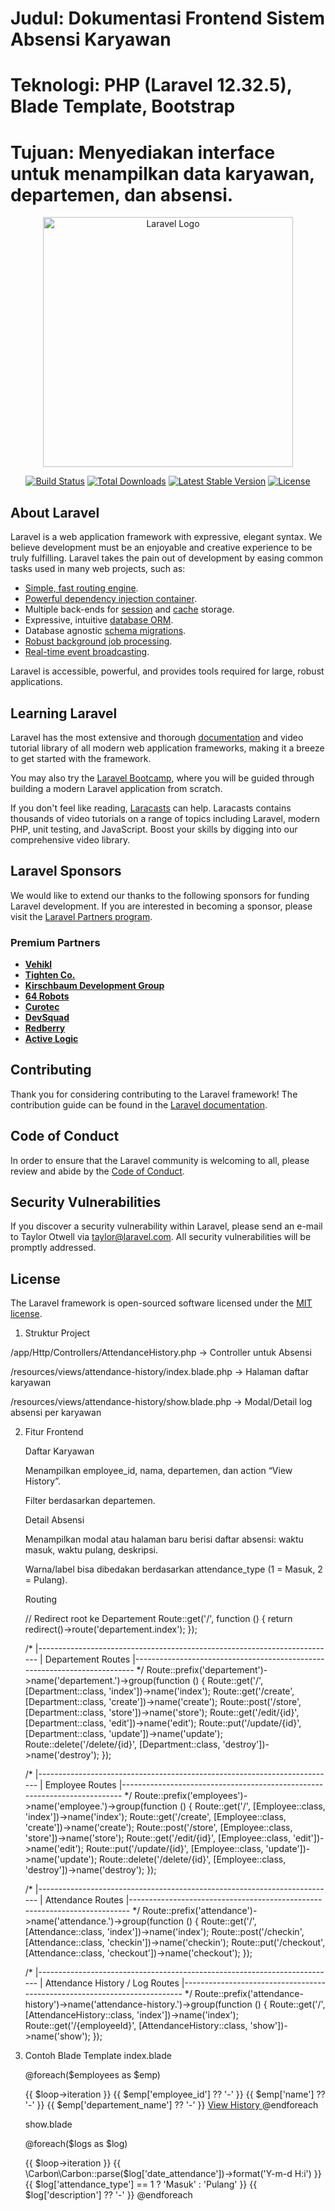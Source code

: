# Judul: Dokumentasi Frontend Sistem Absensi Karyawan
# Teknologi: PHP (Laravel 12.32.5), Blade Template, Bootstrap
# Tujuan: Menyediakan interface untuk menampilkan data karyawan, departemen, dan absensi.


<p align="center"><a href="https://laravel.com" target="_blank"><img src="https://raw.githubusercontent.com/laravel/art/master/logo-lockup/5%20SVG/2%20CMYK/1%20Full%20Color/laravel-logolockup-cmyk-red.svg" width="400" alt="Laravel Logo"></a></p>

<p align="center">
<a href="https://github.com/laravel/framework/actions"><img src="https://github.com/laravel/framework/workflows/tests/badge.svg" alt="Build Status"></a>
<a href="https://packagist.org/packages/laravel/framework"><img src="https://img.shields.io/packagist/dt/laravel/framework" alt="Total Downloads"></a>
<a href="https://packagist.org/packages/laravel/framework"><img src="https://img.shields.io/packagist/v/laravel/framework" alt="Latest Stable Version"></a>
<a href="https://packagist.org/packages/laravel/framework"><img src="https://img.shields.io/packagist/l/laravel/framework" alt="License"></a>
</p>

## About Laravel

Laravel is a web application framework with expressive, elegant syntax. We believe development must be an enjoyable and creative experience to be truly fulfilling. Laravel takes the pain out of development by easing common tasks used in many web projects, such as:

- [Simple, fast routing engine](https://laravel.com/docs/routing).
- [Powerful dependency injection container](https://laravel.com/docs/container).
- Multiple back-ends for [session](https://laravel.com/docs/session) and [cache](https://laravel.com/docs/cache) storage.
- Expressive, intuitive [database ORM](https://laravel.com/docs/eloquent).
- Database agnostic [schema migrations](https://laravel.com/docs/migrations).
- [Robust background job processing](https://laravel.com/docs/queues).
- [Real-time event broadcasting](https://laravel.com/docs/broadcasting).

Laravel is accessible, powerful, and provides tools required for large, robust applications.

## Learning Laravel

Laravel has the most extensive and thorough [documentation](https://laravel.com/docs) and video tutorial library of all modern web application frameworks, making it a breeze to get started with the framework.

You may also try the [Laravel Bootcamp](https://bootcamp.laravel.com), where you will be guided through building a modern Laravel application from scratch.

If you don't feel like reading, [Laracasts](https://laracasts.com) can help. Laracasts contains thousands of video tutorials on a range of topics including Laravel, modern PHP, unit testing, and JavaScript. Boost your skills by digging into our comprehensive video library.

## Laravel Sponsors

We would like to extend our thanks to the following sponsors for funding Laravel development. If you are interested in becoming a sponsor, please visit the [Laravel Partners program](https://partners.laravel.com).

### Premium Partners

- **[Vehikl](https://vehikl.com)**
- **[Tighten Co.](https://tighten.co)**
- **[Kirschbaum Development Group](https://kirschbaumdevelopment.com)**
- **[64 Robots](https://64robots.com)**
- **[Curotec](https://www.curotec.com/services/technologies/laravel)**
- **[DevSquad](https://devsquad.com/hire-laravel-developers)**
- **[Redberry](https://redberry.international/laravel-development)**
- **[Active Logic](https://activelogic.com)**

## Contributing

Thank you for considering contributing to the Laravel framework! The contribution guide can be found in the [Laravel documentation](https://laravel.com/docs/contributions).

## Code of Conduct

In order to ensure that the Laravel community is welcoming to all, please review and abide by the [Code of Conduct](https://laravel.com/docs/contributions#code-of-conduct).

## Security Vulnerabilities

If you discover a security vulnerability within Laravel, please send an e-mail to Taylor Otwell via [taylor@laravel.com](mailto:taylor@laravel.com). All security vulnerabilities will be promptly addressed.

## License

The Laravel framework is open-sourced software licensed under the [MIT license](https://opensource.org/licenses/MIT).


1. Struktur Project

/app/Http/Controllers/AttendanceHistory.php → Controller untuk Absensi

/resources/views/attendance-history/index.blade.php → Halaman daftar karyawan

/resources/views/attendance-history/show.blade.php → Modal/Detail log absensi per karyawan

2. Fitur Frontend

    Daftar Karyawan

    Menampilkan employee_id, nama, departemen, dan action “View History”.

    Filter berdasarkan departemen.

    Detail Absensi

    Menampilkan modal atau halaman baru berisi daftar absensi: waktu masuk, waktu pulang, deskripsi.

    Warna/label bisa dibedakan berdasarkan attendance_type (1 = Masuk, 2 = Pulang).

    Routing

    // Redirect root ke Departement
    Route::get('/', function () {
        return redirect()->route('departement.index');
    });

    /*
    |--------------------------------------------------------------------------
    | Departement Routes
    |--------------------------------------------------------------------------
    */
    Route::prefix('departement')->name('departement.')->group(function () {
        Route::get('/', [Department::class, 'index'])->name('index');
        Route::get('/create', [Department::class, 'create'])->name('create');
        Route::post('/store', [Department::class, 'store'])->name('store');
        Route::get('/edit/{id}', [Department::class, 'edit'])->name('edit');
        Route::put('/update/{id}', [Department::class, 'update'])->name('update');
        Route::delete('/delete/{id}', [Department::class, 'destroy'])->name('destroy');
    });

    /*
    |--------------------------------------------------------------------------
    | Employee Routes
    |--------------------------------------------------------------------------
    */
    Route::prefix('employees')->name('employee.')->group(function () {
        Route::get('/', [Employee::class, 'index'])->name('index');
        Route::get('/create', [Employee::class, 'create'])->name('create');
        Route::post('/store', [Employee::class, 'store'])->name('store');
        Route::get('/edit/{id}', [Employee::class, 'edit'])->name('edit');
        Route::put('/update/{id}', [Employee::class, 'update'])->name('update');
        Route::delete('/delete/{id}', [Employee::class, 'destroy'])->name('destroy');
    });

    /*
    |--------------------------------------------------------------------------
    | Attendance Routes
    |--------------------------------------------------------------------------
    */
    Route::prefix('attendance')->name('attendance.')->group(function () {
        Route::get('/', [Attendance::class, 'index'])->name('index');
        Route::post('/checkin', [Attendance::class, 'checkin'])->name('checkin');
        Route::put('/checkout', [Attendance::class, 'checkout'])->name('checkout');
    });

    /*
    |--------------------------------------------------------------------------
    | Attendance History / Log Routes
    |--------------------------------------------------------------------------
    */
    Route::prefix('attendance-history')->name('attendance-history.')->group(function () {
        Route::get('/', [AttendanceHistory::class, 'index'])->name('index');
        Route::get('/{employeeId}', [AttendanceHistory::class, 'show'])->name('show');
    });

3. Contoh Blade Template
    index.blade
    
    @foreach($employees as $emp)
    <tr>
        <td>{{ $loop->iteration }}</td>
        <td>{{ $emp['employee_id'] ?? '-' }}</td>
        <td>{{ $emp['name'] ?? '-' }}</td>
        <td>{{ $emp['departement_name'] ?? '-' }}</td>
        <td>
            <a href="{{ route('attendance-history.show', $emp['employee_id']) }}" class="btn btn-sm btn-info">
                View History
            </a>
        </td>
    </tr>
    @endforeach

    show.blade

    @foreach($logs as $log)
    <tr>
        <td>{{ $loop->iteration }}</td>
        <td>{{ \Carbon\Carbon::parse($log['date_attendance'])->format('Y-m-d H:i') }}</td>
        <td>{{ $log['attendance_type'] == 1 ? 'Masuk' : 'Pulang' }}</td>
        <td>{{ $log['description'] ?? '-' }}</td>
    </tr>
    @endforeach


